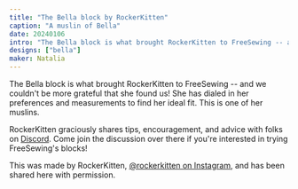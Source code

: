 ```yaml
---
title: "The Bella block by RockerKitten"
caption: "A muslin of Bella"
date: 20240106
intro: "The Bella block is what brought RockerKitten to FreeSewing -- and we couldn't be more grateful that she found us!"
designs: ["bella"]
maker: Natalia
---
```


The Bella block is what brought RockerKitten to FreeSewing -- and we couldn't be more grateful that she found us! She has dialed in her preferences and measurements to find her ideal fit. This is one of her muslins.

RockerKitten graciously shares tips, encouragement, and advice with folks on [Discord](https://discord.freesewing.org/). Come join the discussion over there if you're interested in trying FreeSewing's blocks!

This was made by RockerKitten, [@rockerkitten on Instagram](https://www.instagram.com/rockerkitten/), and has been shared here with permission.

